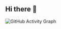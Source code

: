 ## Hi there 👋


![GitHub Activity Graph](https://github-readme-activity-graph.vercel.app/graph?username=MuhammadAli0917&theme=github)


<!--
**MuhammadAli0917/MuhammadAli0917** is a ✨ _special_ ✨ repository because its `README.md` (this file) appears on your GitHub profile.

Here are some ideas to get you started:

- 🔭 I’m currently working on ...
- 🌱 I’m currently learning ...
- 👯 I’m looking to collaborate on ...
- 🤔 I’m looking for help with ...
- 💬 Ask me about ...
- 📫 How to reach me: ...
- 😄 Pronouns: ...
- ⚡ Fun fact: ...
-->
